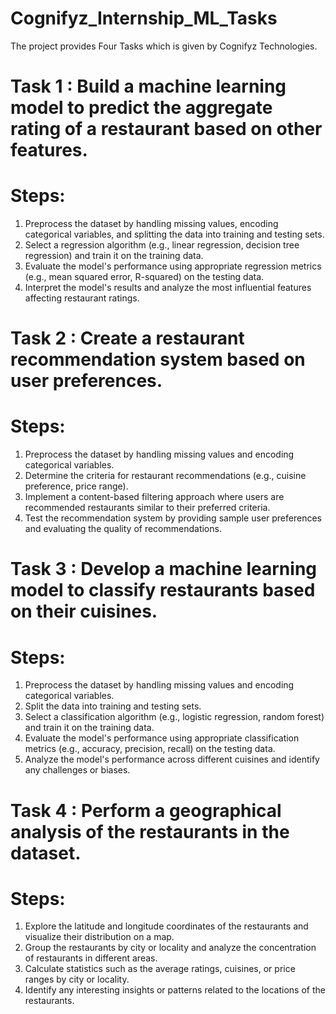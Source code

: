 # Cognifyz_Internship_ML_Tasks
The project provides Four Tasks which is given by Cognifyz Technologies.

# Task 1 : Build a machine learning model to predict the aggregate rating of a restaurant based on other features.
# Steps:
1. Preprocess the dataset by handling missing values, encoding categorical variables, and splitting the data into training and testing sets.
2. Select a regression algorithm (e.g., linear regression, decision tree regression) and train it on the training data.
3. Evaluate the model's performance using appropriate regression metrics (e.g., mean squared error, R-squared) on the testing data.
4. Interpret the model's results and analyze the most influential features affecting restaurant ratings.

# Task 2 : Create a restaurant recommendation system based on user preferences.
# Steps:
1. Preprocess the dataset by handling missing values and encoding categorical variables.
2. Determine the criteria for restaurant recommendations (e.g., cuisine preference, price range).
3. Implement a content-based filtering approach where users are recommended restaurants similar to their preferred criteria.
4. Test the recommendation system by providing sample user preferences and evaluating the quality of recommendations.

# Task 3 : Develop a machine learning model to classify restaurants based on their cuisines.
# Steps:
1. Preprocess the dataset by handling missing values and encoding categorical variables.
2. Split the data into training and testing sets.
3. Select a classification algorithm (e.g., logistic regression, random forest) and train it on the training data.
4. Evaluate the model's performance using appropriate classification metrics (e.g., accuracy, precision, recall) on the testing data.
5. Analyze the model's performance across different cuisines and identify any challenges or biases.

# Task 4 : Perform a geographical analysis of the restaurants in the dataset.
# Steps:
1. Explore the latitude and longitude coordinates of the restaurants and visualize their distribution on a map.
2. Group the restaurants by city or locality and analyze the concentration of restaurants in different areas.
3. Calculate statistics such as the average ratings, cuisines, or price ranges by city or locality.
4. Identify any interesting insights or patterns related to the locations of the restaurants.
